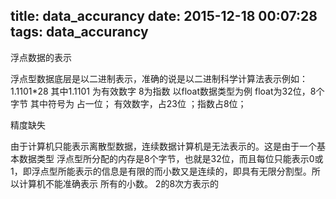 title: data_accurancy
date: 2015-12-18 00:07:28
tags: data_accurancy
---

浮点数据的表示

浮点型数据底层是以二进制表示，准确的说是以二进制科学计算法表示例如：
1.1101*28
其中1.1101 为有效数字 8为指数 以float数据类型为例 float为32位，8个字节
其中符号为 占一位； 有效数字，占23位 ；指数占8位；

精度缺失

由于计算机只能表示离散型数据，连续数据计算机是无法表示的。这是由于一个基本数据类型 浮点型所分配的内存是8个字节，也就是32位，而且每位只能表示0或1，即浮点型所能表示的信息是有限的而小数又是连续的，即具有无限分割型。所以计算机不能准确表示
所有的小数。
2的8次方表示的
